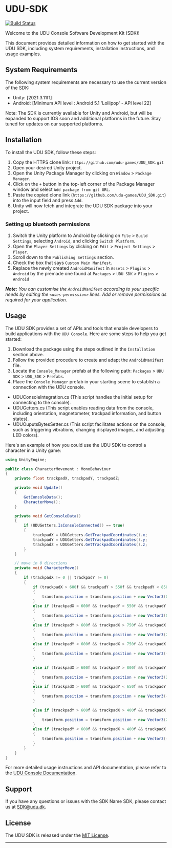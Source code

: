 # UDU-SDK

[![Build Status](https://travis-ci.com/example/example-sdk.svg?branch=main)](https://travis-ci.com/example/example-sdk)

Welcome to the UDU Console Software Development Kit (SDK)!

This document provides detailed information on how to get started with the UDU SDK, including system requirements, installation instructions, and usage examples.

## System Requirements

The following system requirements are necessary to use the current version of the SDK:

* Unity: [2021.3.11f1]
* Android: [Minimum API level : Android 5.1 'Lollipop' - API level 22]

Note: The SDK is currently available for Unity and Android, but will be expanded to support IOS soon and additional platforms in the future. Stay tuned for updates on our supported platforms.


## Installation

To install the UDU SDK, follow these steps:

1. Copy the HTTPS clone link: `https://github.com/udu-games/UDU_SDK.git`
2. Open your desired Unity project.
3. Open the Unity Package Manager by clicking on `Window` > `Package Manager`.
4. Click on the `+` button in the top-left corner of the Package Manager window and select `Add package from git URL`.
5. Paste the copied clone link (`https://github.com/udu-games/UDU_SDK.git`) into the input field and press `Add`.
6. Unity will now fetch and integrate the UDU SDK package into your project.

### Setting up bluetooth permissions

1. Switch the Unity platform to Android by clicking on `File` > `Build Settings`, selecting `Android`, and clicking `Switch Platform`.
2. Open the `Player Settings` by clicking on `Edit` > `Project Settings` > `Player`.
3. Scroll down to the `Publishing Settings` section.
4. Check the box that says `Custom Main Manifest`.
5. Replace the newly created `AndroidManifest` in `Assets` > `Plugins` > `Android` by the premade one found at `Packages` > `UDU SDK` > `Plugins` > `Android`

***Note:*** *You can customise the `AndroidManifest` according to your specific needs by editing the `<uses-permission>` lines. Add or remove permissions as required for your application.*

## Usage

The UDU SDK provides a set of APIs and tools that enable developers to build applications with the `UDU Console`. Here are some steps to help you get started:

1. Download the package using the steps outlined in the `Installation` section above.
2. Follow the provided procedure to create and adapt the `AndroidManifest` file.
3. Locate the `Console_Manager` prefab at the following path: `Packages` > `UDU SDK` > `UDU_SDK` > `Prefabs`.
4. Place the `Console_Manager` prefab in your starting scene to establish a connection with the UDU console.

* UDUConsoleIntegration.cs (This script handles the initial setup for connecting to the console).
* UDUGetters.cs (This script enables reading data from the console, including orientation, magnetometer, trackpad information, and button states).
* UDUOuputsBytesSetter.cs (This script facilitates actions on the console, such as triggering vibrations, changing displayed images, and adjusting LED colors).

Here's an example of how you could use the UDU SDK to control a character in a Unity game:

```csharp
using UnityEngine;

public class CharacterMovement : MonoBehaviour
{
    private float trackpadX, trackpadY, trackpadZ;

    private void Update()
    {
        GetConsoleData();
        CharacterMove();
    }

    private void GetConsoleData()
    {
        if (UDUGetters.IsConsoleConnected() == true)
        {
            trackpadX = UDUGetters.GetTrackpadCoordinates().x;
            trackpadY = UDUGetters.GetTrackpadCoordinates().y;
            trackpadZ = UDUGetters.GetTrackpadCoordinates().z;
        }
    }

    // move in 8 directions
    private void CharacterMove()
    {
        if (trackpadX != 0 || trackpadY != 0)
        {
            if (trackpadX > 600f && trackpadY > 550f && trackpadY < 850f) // up
            {
                transform.position = transform.position + new Vector3(0f, 2f * Time.deltaTime, 0f);
            }
            else if (trackpadX < 600f && trackpadY > 550f && trackpadY < 850f) // down
            {
                transform.position = transform.position + new Vector3(0f, -2f * Time.deltaTime, 0f);
            }
            else if (trackpadY > 600f && trackpadX > 750f && trackpadX < 1300f) // right
            {
                transform.position = transform.position + new Vector3(2f * Time.deltaTime, 0f, 0f);
            }
            else if (trackpadY < 600f && trackpadX > 750f && trackpadX < 1300f) // left
            {
                transform.position = transform.position + new Vector3(-2f * Time.deltaTime, 0f, 0f);
            }

            else if (trackpadX > 600f && trackpadY > 800f && trackpadY < 1150f) // up right
            {
                transform.position = transform.position + new Vector3(2f * Time.deltaTime, 2f * Time.deltaTime, 0f);
            }
            else if (trackpadX > 600f && trackpadY < 650f && trackpadY > 300f) // up lefts
            {
                transform.position = transform.position + new Vector3(-2f * Time.deltaTime, 2f * Time.deltaTime, 0f);
            }

            else if (trackpadY > 600f && trackpadX > 400f && trackpadX < 750f) // down right
            {
                transform.position = transform.position + new Vector3(2f * Time.deltaTime, -2f * Time.deltaTime, 0f);
            }
            else if (trackpadY < 600f && trackpadX > 400f && trackpadX < 750f) // down left
            {
                transform.position = transform.position + new Vector3(-2f * Time.deltaTime, -2f * Time.deltaTime, 0f);
            }
        }
    }
}
```

For more detailed usage instructions and API documentation, please refer to the [UDU Console Documentation](https://docs.google.com/document/d/1MhnQzvsfIXCH4WiEq1HZxx_gDPYDKf9k29LIC1J3ItQ/edit?usp=sharing).

## Support

If you have any questions or issues with the SDK Name SDK, please contact us at [SDK@udu.dk](mailto:SDK@udu.dk).

## License

The UDU SDK is released under the [MIT License](https://github.com/udu-games/UDU_SDK/blob/development/LICENSE.md).

---
